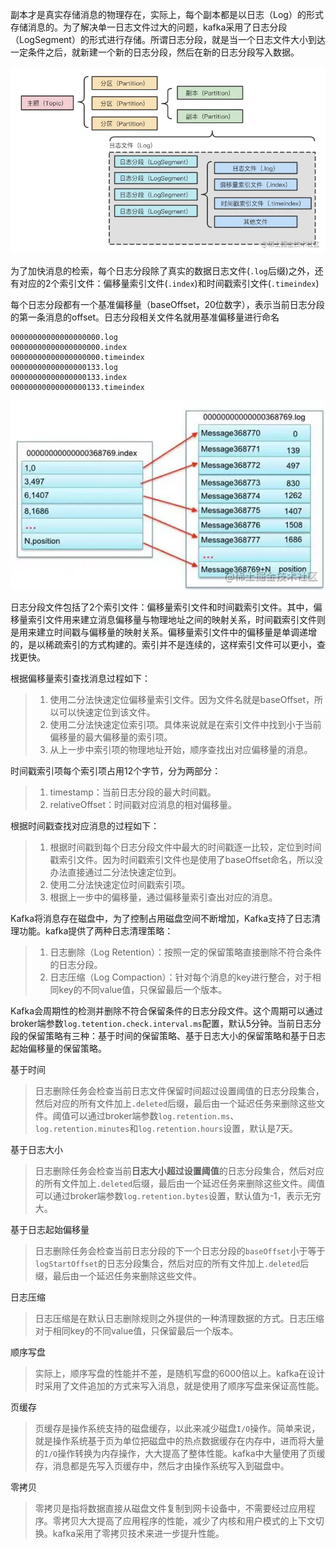 副本才是真实存储消息的物理存在，实际上，每个副本都是以日志（Log）的形式存储消息的。为了解决单一日志文件过大的问题，kafka采用了日志分段（LogSegment）的形式进行存储。所谓日志分段，就是当一个日志文件大小到达一定条件之后，就新建一个新的日志分段，然后在新的日志分段写入数据。

![](./img/log.png)

为了加快消息的检索，每个日志分段除了真实的数据日志文件(`.log`后缀)之外，还有对应的2个索引文件：偏移量索引文件(`.index`)和时间戳索引文件(`.timeindex`)

每个日志分段都有一个基准偏移量（baseOffset，20位数字），表示当前日志分段的第一条消息的offset。日志分段相关文件名就用基准偏移量进行命名

```
00000000000000000000.log 
00000000000000000000.index 
00000000000000000000.timeindex 
00000000000000000133.log 
00000000000000000133.index 
00000000000000000133.timeindex
```

![](./img/log2.png)

日志分段文件包括了2个索引文件：偏移量索引文件和时间戳索引文件。其中，偏移量索引文件用来建立消息偏移量与物理地址之间的映射关系，时间戳索引文件则是用来建立时间戳与偏移量的映射关系。偏移量索引文件中的偏移量是单调递增的，是以稀疏索引的方式构建的。索引并不是连续的，这样索引文件可以更小，查找更快。

根据偏移量索引查找消息过程如下：

> 1. 使用二分法快速定位偏移量索引文件。因为文件名就是baseOffset，所以可以快速定位到该文件。
> 2. 使用二分法快速定位索引项。具体来说就是在索引文件中找到小于当前偏移量的最大偏移量的索引项。
> 3. 从上一步中索引项的物理地址开始，顺序查找出对应偏移量的消息。

时间戳索引项每个索引项占用12个字节，分为两部分：

> 1. timestamp：当前日志分段的最大时间戳。
> 2. relativeOffset：时间戳对应消息的相对偏移量。

根据时间戳查找对应消息的过程如下：

> 1. 根据时间戳到每个日志分段文件中最大的时间戳逐一比较，定位到时间戳索引文件。因为时间戳索引文件也是使用了baseOffset命名，所以没办法直接通过二分法快速定位到。
> 2. 使用二分法快速定位时间戳索引项。
> 3. 根据上一步中的偏移量，通过偏移量索引查出对应的消息。



Kafka将消息存在磁盘中，为了控制占用磁盘空间不断增加，Kafka支持了日志清理功能。kafka提供了两种日志清理策略：

> 1. 日志删除（Log Retention）：按照一定的保留策略直接删除不符合条件的日志分段。
> 2. 日志压缩（Log Compaction）：针对每个消息的key进行整合，对于相同key的不同value值，只保留最后一个版本。

Kafka会周期性的检测并删除不符合保留条件的日志分段文件。这个周期可以通过broker端参数`log.tetention.check.interval.ms`配置，默认5分钟。当前日志分段的保留策略有三种：基于时间的保留策略、基于日志大小的保留策略和基于日志起始偏移量的保留策略。

基于时间

> 日志删除任务会检查当前日志文件保留时间超过设置阈值的日志分段集合，然后对应的所有文件加上`.deleted`后缀，最后由一个延迟任务来删除这些文件。阈值可以通过broker端参数`log.retention.ms`、`log.retention.minutes`和`log.retention.hours`设置，默认是7天。

基于日志大小

> 日志删除任务会检查当前**日志大小超过设置阈值**的日志分段集合，然后对应的所有文件加上`.deleted`后缀，最后由一个延迟任务来删除这些文件。阈值可以通过broker端参数`log.retention.bytes`设置，默认值为-1，表示无穷大。

基于日志起始偏移量

> 日志删除任务会检查当前日志分段的下一个日志分段的`baseOffset`小于等于`logStartOffset`的日志分段集合，然后对应的所有文件加上`.deleted`后缀，最后由一个延迟任务来删除这些文件。

日志压缩

> 日志压缩是在默认日志删除规则之外提供的一种清理数据的方式。日志压缩对于相同key的不同value值，只保留最后一个版本。

顺序写盘

> 实际上，顺序写盘的性能并不差，是随机写盘的6000倍以上。kafka在设计时采用了文件追加的方式来写入消息，就是使用了顺序写盘来保证高性能。

页缓存

> 页缓存是操作系统支持的磁盘缓存，以此来减少磁盘`I/O`操作。简单来说，就是操作系统基于页为单位把磁盘中的热点数据缓存在内存中，进而将大量的`I/O`操作转换为内存操作，大大提高了整体性能。kafka中大量使用了页缓存，消息都是先写入页缓存中，然后才由操作系统写入到磁盘中。

零拷贝

> 零拷贝是指将数据直接从磁盘文件复制到网卡设备中，不需要经过应用程序。零拷贝大大提高了应用程序的性能，减少了内核和用户模式的上下文切换。kafka采用了零拷贝技术来进一步提升性能。